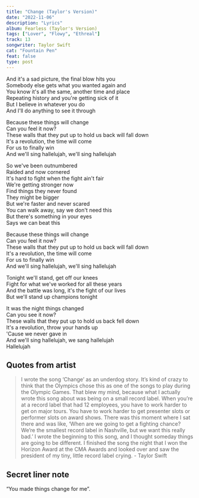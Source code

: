 ```yaml
---
title: "Change (Taylor's Version)"
date: "2022-11-06"
description: "Lyrics"
album: Fearless (Taylor's Version)
tags: ["Lover", "Flowy", "Ethreal"]
track: 13
songwriter: Taylor Swift
cat: "Fountain Pen"
feat: false
type: post
---
```


<p className="verse-one">
And it's a sad picture, the final blow hits you <br />
Somebody else gets what you wanted again and <br />
You know it's all the same, another time and place <br />
Repeating history and you're getting sick of it <br />
But I believe in whatever you do <br />
And I'll do anything to see it through <br />
</p>
<p className="chorus">
Because these things will change <br />
Can you feel it now? <br />
These walls that they put up to hold us back will fall down <br />
It's a revolution, the time will come <br />
For us to finally win <br />
And we'll sing hallelujah, we'll sing hallelujah <br />
</p>
<p className="verse-two">
So we've been outnumbered <br />
Raided and now cornered <br />
It's hard to fight when the fight ain't fair <br />
We're getting stronger now <br />
Find things they never found <br />
They might be bigger <br />
But we're faster and never scared <br />
You can walk away, say we don't need this <br />
But there's something in your eyes <br />
Says we can beat this <br />
</p>
<p className="chorus">
Because these things will change <br />
Can you feel it now? <br />
These walls that they put up to hold us back will fall down <br />
It's a revolution, the time will come <br />
For us to finally win <br />
And we'll sing hallelujah, we'll sing hallelujah <br />
</p>
<p className="bridge">
Tonight we'll stand, get off our knees <br />
Fight for what we've worked for all these years <br />
And the battle was long, it's the fight of our lives <br />
But we'll stand up champions tonight <br />
</p>
<p className="chorus">
It was the night things changed <br />
Can you see it now? <br />
These walls that they put up to hold us back fell down <br />
It's a revolution, throw your hands up <br />
'Cause we never gave in <br />
And we'll sing hallelujah, we sang hallelujah <br />
Hallelujah <br />
</p>

## Quotes from artist

<blockquote>
I wrote the song ‘Change’ as an underdog story. It’s kind of crazy to think that the Olympics chose this as one of the songs to play during the Olympic Games. That blew my mind, because what I actually wrote this song about was being on a small record label. When you’re at a record label that had 12 employees, you have to work harder to get on major tours. You have to work harder to get presenter slots or performer slots on award shows. There was this moment where I sat there and was like, ‘When are we going to get a fighting chance? We’re the smallest record label in Nashville, but we want this really bad.’ I wrote the beginning to this song, and I thought someday things are going to be different. I finished the song the night that I won the Horizon Award at the CMA Awards and looked over and saw the president of my tiny, little record label crying. - Taylor Swift
</blockquote>

## Secret liner note

“You made things change for me”.
